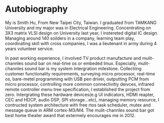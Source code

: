 # Autobiography

My is Smith Hu, From New Taipei City, Taiwan. I graduated from TAMKANG University and my major was in Electrical Engineering.
Concentrating on 3X3 matrix VLSI design on University last year, I instereted digital IC design.
Managing around 140 soilders in a company, learning team play, coordinating skill with cross companies,
I was a lieutenant in army during 4 years volunteer service.

In past working experience, I involved TV product manufacture and mulit-channles sound bar on real-time os or embeded linux.
Especially, mulit-channles sound bar is my system intergration milestone. Collectiing customer functionality requirements, surveying micro processor,
real-time os, bare-metel programming with USB pen driver, outputting PCM from micro processor, controlling more common connectivitiy deivces,
infrared remote controller menu tree specification, I established the project from zero.
Intergrating these hardware devices(e.g UI indicators, HDMI reapter, CEC and HDCP, audio DSP, SPI storage...etc), managing memory resource,
I contructed system architecture with free rtos task scheduler, mutex and message queue in ARM cortex-M3/M4.
The mulit-channles sound bar got best home theater award that extermely encourages me in 2012.





<!---
https://www.hitutor.com.tw/english-autobiography.php -->

<!---
# Smith, Hu (CHUN CHE HU)
**+886986211886**
<br> **smith.a1672@gmail.com**
<br> **Senior Firmware Engineer**

## Technical Experience
+ MCU bootloader and application section firmware upgrade
+ Experience Specification: HDMI 1.4b HDCP/EDID/CEC/ HDCP 1.4b repeater CTS/ VESA/ CEA 861/ IEC61937/ IEC60958
+ Micro processor power consumption tuning.
+ SRAM data corruption.
+ Common connectivity: (I2C, RS-232/UART, SPI, ADC, I2S, etc.)
+ Driver implementation and debug on CortexTM-A53 and M3/4 with RTOS/ AOSP kernal. (SPDIF to I2S, ADC, Digital AMP, HDMI repeater, sensor…etc)
+ Hardware debugging with Digital multimeters, Oscilloscope, Logic analyzer
+ Coding tool: C, Linux shell script, dos batch.
+ Project Control: GIT, SVN, Redmine, JIAR
+ IDE: Linux VIM, Xtensa Xplorer, Eclipse, IAR, Keil C

## Professional Experience
### Staff Engineer, CyweeMotion, Taipei, Taiwan
  08/2015 to Present
+ In charge of wearable product, design and port MEMS sensors driver (Accelerometer, Gyroscope...etc) in ARM cortex M4
+ Integrated human activity recognition algorithm in particular platform.
+ Porting sensor HAL and sensor driver in particular platform (w AOSP; w/o AOSP).
+ Optimized firmware executed efficiency to reduce power consumption.
+ Designed physical and virtual sensors streaming with SOC and sensor hub.
+ Trouble shooting on site (CHINA)

### Project Lead Engineer, AMTRAN, New Taipei, Taiwan
  12/2009 to 07/2015
+ 4 team players
+ In charge of audio system project (VIZIO SB4451 Sound Bar-CES Best Home Theater)
+ Integrated ADC, SPIF, class D amplifiers and bluetooth A2DP ...etc in audio system
+ In charge of HDMI 1.4b such as CEC protocol and HDCP repeater CTS.
+ survey solution and review supervisor schematic design
+ Coordinate cross departments that include HW, PM, QA, factory and customer for project schedule and specification.
+ Design and develop sound bar audio system architecture with FreeRTOS on STM32.
+ Customize embedded LINUX system (MTK platform) to enrich TV functionality ATSC/DVB-T
+ Trouble shooting on site (CHINA, CA US)

### Senisor Software Engineer, Zinwell, New Taipei, Taiwan
  03/2006 to 11/2009
+ Designed DVB-T set top box UI in embedded linux.
+ Designed multimedia set top box firmware in embedded linux (DVR, USB video and audio  playback...etc)
+ Designed wireless 5G HDMI repeater dongle in ATMEL micro processor.

## Education
TAMKANG University – New Taipei City, Taiwan
<br> Bachelor of Science, Department of Electrical Engineering Jan/2005
-->
